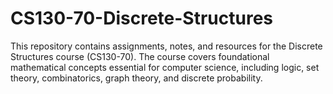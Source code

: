 # CS130-70-Discrete-Structures
This repository contains assignments, notes, and resources for the Discrete Structures course (CS130-70). The course covers foundational mathematical concepts essential for computer science, including logic, set theory, combinatorics, graph theory, and discrete probability. 
